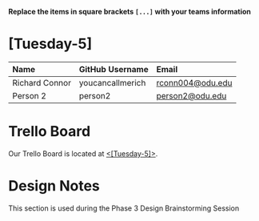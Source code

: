 **Replace the items in square brackets `[...]` with your teams information** 

# [Tuesday-5]
|Name|GitHub Username|Email|
|:---|:--------------|:----|
|Richard Connor| youcancallmerich |rconn004@odu.edu|
|Person 2| person2 |person2@odu.edu|


# Trello Board

Our Trello Board is located at [<[Tuesday-5]>](https://trello.com/b/UmHcjn06/agile-board).

# Design Notes

This section is used during the Phase 3 Design Brainstorming Session
